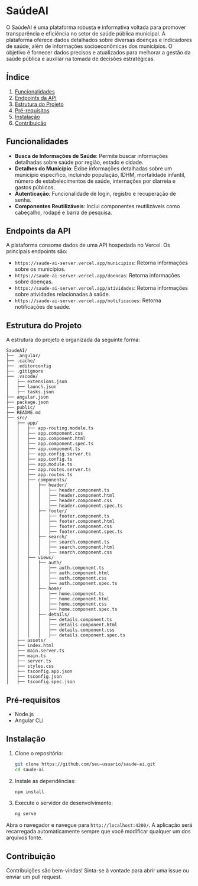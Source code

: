 # SaúdeAI

O SaúdeAI é uma plataforma robusta e informativa voltada para promover transparência e eficiência no setor de saúde pública municipal. A plataforma oferece dados detalhados sobre diversas doenças e indicadores de saúde, além de informações socioeconômicas dos municípios. O objetivo é fornecer dados precisos e atualizados para melhorar a gestão da saúde pública e auxiliar na tomada de decisões estratégicas.

## Índice

1. [Funcionalidades](#funcionalidades)
2. [Endpoints da API](#endpoints-da-api)
3. [Estrutura do Projeto](#estrutura-do-projeto)
4. [Pré-requisitos](#pré-requisitos)
5. [Instalação](#instalacao)
6. [Contribuição](#contribuicao)

## Funcionalidades

- **Busca de Informações de Saúde**: Permite buscar informações detalhadas sobre saúde por região, estado e cidade.
- **Detalhes do Município**: Exibe informações detalhadas sobre um município específico, incluindo população, IDHM, mortalidade infantil, número de estabelecimentos de saúde, internações por diarreia e gastos públicos.
- **Autenticação**: Funcionalidade de login, registro e recuperação de senha.
- **Componentes Reutilizáveis**: Inclui componentes reutilizáveis como cabeçalho, rodapé e barra de pesquisa.

## Endpoints da API

A plataforma consome dados de uma API hospedada no Vercel. Os principais endpoints são:

- `https://saude-ai-server.vercel.app/municipios`: Retorna informações sobre os municípios.
- `https://saude-ai-server.vercel.app/doencas`: Retorna informações sobre doenças.
- `https://saude-ai-server.vercel.app/atividades`: Retorna informações sobre atividades relacionadas à saúde.
- `https://saude-ai-server.vercel.app/notificacoes`: Retorna notificações de saúde.

## Estrutura do Projeto

A estrutura do projeto é organizada da seguinte forma:

```
SaudeAI/
├── .angular/
├── .cache/
├── .editorconfig
├── .gitignore
├── .vscode/
│   ├── extensions.json
│   ├── launch.json
│   ├── tasks.json
├── angular.json
├── package.json
├── public/
├── README.md
├── src/
│   ├── app/
│   │   ├── app-routing.module.ts
│   │   ├── app.component.css
│   │   ├── app.component.html
│   │   ├── app.component.spec.ts
│   │   ├── app.component.ts
│   │   ├── app.config.server.ts
│   │   ├── app.config.ts
│   │   ├── app.module.ts
│   │   ├── app.routes.server.ts
│   │   ├── app.routes.ts
│   │   ├── components/
│   │   │   ├── header/
│   │   │   │   ├── header.component.ts
│   │   │   │   ├── header.component.html
│   │   │   │   ├── header.component.css
│   │   │   │   ├── header.component.spec.ts
│   │   │   ├── footer/
│   │   │   │   ├── footer.component.ts
│   │   │   │   ├── footer.component.html
│   │   │   │   ├── footer.component.css
│   │   │   │   ├── footer.component.spec.ts
│   │   │   ├── search/
│   │   │   │   ├── search.component.ts
│   │   │   │   ├── search.component.html
│   │   │   │   ├── search.component.css
│   │   ├── views/
│   │   │   ├── auth/
│   │   │   │   ├── auth.component.ts
│   │   │   │   ├── auth.component.html
│   │   │   │   ├── auth.component.css
│   │   │   │   ├── auth.component.spec.ts
│   │   │   ├── home/
│   │   │   │   ├── home.component.ts
│   │   │   │   ├── home.component.html
│   │   │   │   ├── home.component.css
│   │   │   │   ├── home.component.spec.ts
│   │   │   ├── details/
│   │   │   │   ├── details.component.ts
│   │   │   │   ├── details.component.html
│   │   │   │   ├── details.component.css
│   │   │   │   ├── details.component.spec.ts
│   ├── assets/
│   ├── index.html
│   ├── main.server.ts
│   ├── main.ts
│   ├── server.ts
│   ├── styles.css
│   ├── tsconfig.app.json
│   ├── tsconfig.json
│   ├── tsconfig.spec.json
```

## Pré-requisitos

- Node.js
- Angular CLI

## Instalação

1. Clone o repositório:
    ```sh
    git clone https://github.com/seu-usuario/saude-ai.git
    cd saude-ai
    ```

2. Instale as dependências:
    ```sh
    npm install
    ```

3. Execute o servidor de desenvolvimento:
    ```sh
    ng serve
    ```

Abra o navegador e navegue para `http://localhost:4200/`. A aplicação será recarregada automaticamente sempre que você modificar qualquer um dos arquivos fonte.

## Contribuição

Contribuições são bem-vindas! Sinta-se à vontade para abrir uma issue ou enviar um pull request.